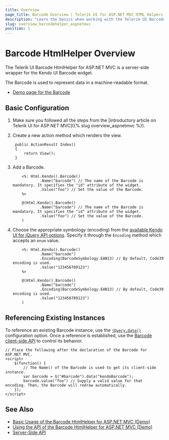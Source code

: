 ```yaml
---
title: Overview
page_title: Barcode Overview | Telerik UI for ASP.NET MVC HTML Helpers
description: "Learn the basics when working with the Telerik UI Barcode HtmlHelper for ASP.NET MVC."
slug: overview_barcodehelper_aspnetmvc
position: 1
---
```


# Barcode HtmlHelper Overview

The Telerik UI Barcode HtmlHelper for ASP.NET MVC is a server-side wrapper for the Kendo UI Barcode widget.

The Barcode is used to represent data in a machine-readable format.

* [Demo page for the Barcode](https://demos.telerik.com/aspnet-mvc/barcode/index)

## Basic Configuration

1. Make sure you followed all the steps from the [introductory article on Telerik UI for ASP.NET MVC]({% slug overview_aspnetmvc %}).
1. Create a new action method which renders the view.

        public ActionResult Index()
        {
            return View();
        }

1. Add a Barcode.

    ```ASPX
        <%: Html.Kendo().Barcode()
                .Name("barcode") // The name of the Barcode is mandatory. It specifies the "id" attribute of the widget.
                .Value("foo") // Set the value of the Barcode.
        %>
    ```
    ```Razor
        @(Html.Kendo().Barcode()
                .Name("barcode") // The name of the Barcode is mandatory. It specifies the "id" attribute of the widget.
                .Value("foo") // Set the value of the Barcode.
        )
    ```

1. Choose the appropriate symbology (encoding) from the [available Kendo UI for jQuery API options](http://docs.telerik.com/kendo-ui/api/javascript/dataviz/ui/barcode#configuration-type). Specify it through the `Encoding` method which accepts an `enum` value.

    ```ASPX
        <%: Html.Kendo().Barcode()
                .Name("barcode")
                .Encoding(BarcodeSymbology.EAN13) // By default, Code39 encoding is used.
                .Value("123456789123")
        %>
    ```
    ```Razor
        @(Html.Kendo().Barcode()
                .Name("barcode")
                .Encoding(BarcodeSymbology.EAN13) // By default, Code39 encoding is used.
                .Value("123456789123")
        )
    ```

## Referencing Existing Instances

To reference an existing Barcode instance, use the [`jQuery.data()`](http://api.jquery.com/jQuery.data/) configuration option. Once a reference is established, use the [Barcode client-side API](https://docs.telerik.com/kendo-ui/api/javascript/dataviz/ui/barcode) to control its behavior.

    // Place the following after the declaration of the Barcode for ASP.NET MVC.
    <script>
        $(function() {
            // The Name() of the Barcode is used to get its client-side instance.
            var barcode = $("#barcode").data("kendoBarcode");
            barcode.value("foo") // Supply a valid value for that encoding. Then, the Barcode will redraw automatically.
        });
    </script>

## See Also

* [Basic Usage of the Barcode HtmlHelper for ASP.NET MVC (Demo)](https://demos.telerik.com/aspnet-mvc/barcode/index)
* [Using the API of the Barcode HtmlHelper for ASP.NET MVC (Demo)](https://demos.telerik.com/aspnet-mvc/barcode/api)
* [Server-Side API](/api/barcode)
